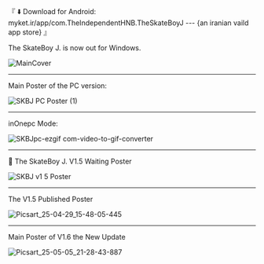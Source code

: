 『 ⬇️ Download for Android: myket.ir/app/com.TheIndependentHNB.TheSkateBoyJ   ---     {an iranian vaild app store} 』

The SkateBoy J. is now out for Windows.

![MainCover](https://github.com/user-attachments/assets/c5f8bd15-5bfa-45f1-b50e-cbba9b4e5d34)
__________________________________________

Main Poster of the PC version:

![SKBJ PC Poster (1)](https://github.com/user-attachments/assets/2ca702b1-1ab8-4bfb-b4ee-9031b885e290)
__________________________________________

inOnepc Mode:

![SKBJpc-ezgif com-video-to-gif-converter](https://github.com/user-attachments/assets/e0e16ce6-32a9-4a56-ade8-4fe05de753f0)
__________________________________________

🎺 The SkateBoy J. V1.5 Waiting Poster

![SKBJ v1 5 Poster](https://github.com/user-attachments/assets/cc9c90bd-d525-4c44-8c48-86c351d8b322)
__________________________________________

The V1.5 Published Poster

![Picsart_25-04-29_15-48-05-445](https://github.com/user-attachments/assets/4421d39a-b919-4e9c-b032-333fbae45924)
__________________________________________

Main Poster of V1.6 the New Update

![Picsart_25-05-05_21-28-43-887](https://github.com/user-attachments/assets/59bccfcf-a8ba-41ed-aeb0-00d1fb45db19)
